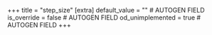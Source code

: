 +++
title = "step_size"
[extra]
default_value = "" # AUTOGEN FIELD
is_override = false # AUTOGEN FIELD
od_unimplemented = true # AUTOGEN FIELD
+++
